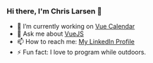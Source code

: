 ### Hi there, I'm Chris Larsen 👋

- 🔭 I’m currently working on [Vue Calendar](https://github.com/HCLarsen/vue-calendar)
- 💬 Ask me about [VueJS](https://vuejs.org/)
- 📫 How to reach me: [My LinkedIn Profile](https://www.linkedin.com/in/chris-larsen-58347214/)
- ⚡ Fun fact: I love to program while outdoors.
